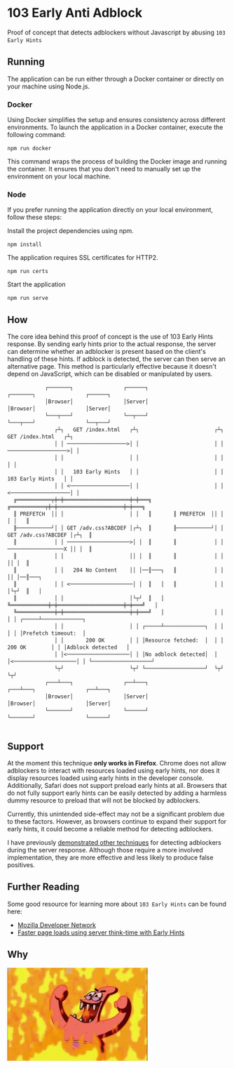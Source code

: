 # 103 Early Anti Adblock
Proof of concept that detects adblockers without Javascript by abusing `103 Early Hints`

## Running
The application can be run either through a Docker container or directly on your machine using Node.js.

### Docker
Using Docker simplifies the setup and ensures consistency across different environments. 
To launch the application in a Docker container, execute the following command:
```shell
npm run docker
```
This command wraps the process of building the Docker image and running the container. 
It ensures that you don't need to manually set up the environment on your local machine.

### Node
If you prefer running the application directly on your local environment, follow these steps:

Install the project dependencies using npm. 
```shell
npm install
```

The application requires SSL certificates for HTTP2.
```shell
npm run certs
```

Start the application
```shell
npm run serve
```

## How
The core idea behind this proof of concept is the use of 103 Early Hints response. 
By sending early hints prior to the actual response, the server can determine whether an adblocker is present based on the client's handling of these hints. 
If adblock is detected, the server can then serve an alternative page. 
This method is particularly effective because it doesn't depend on JavaScript, which can be disabled or manipulated by users.

```
            ┌───────┐                ┌──────┐                  ┌───────┐                ┌──────┐
            │Browser│                │Server│                  │Browser│                │Server│
            └───┬───┘                └──┬───┘                  └───┬───┘                └──┬───┘
               ┌┴┐   GET /index.html   ┌┴┐                        ┌┴┐   GET /index.html   ┌┴┐
               │ │ ───────────────────>│ │                        │ │ ───────────────────>│ │
               │ │                     │ │                        │ │                     │ │
               │ │   103 Early Hints   │ │                        │ │   103 Early Hints   │ │
               │ │ <───────────────────│ │                        │ │ <───────────────────│ │
  ╔═══════════╤╪═╪═════════════════════╪═╪═══╗       ╔═══════════╤╪═╪═════════════════════╪═╪═══╗
  ║ PREFETCH  ││ │                     │ │   ║       ║ PREFETCH  ││ │                     │ │   ║
  ╟───────────┘│ │ GET /adv.css?ABCDEF │┌┴┐  ║       ╟───────────┘│ │ GET /adv.css?ABCDEF │┌┴┐  ║
  ║            │ │ ────────────────────>│ │  ║       ║            │ │ ──────────────────X ││ │  ║
  ║            │ │                     ││ │  ║       ║            │ │                     ││ │  ║
  ║            │ │   204 No Content    ││ │──║───┐   ║            │ │                     ││ │──║───┐
  ║            │ │ <────────────────────│ │  ║   │   ║            │ │                     │└┬┘  ║   │
  ║            │ │                     │└┬┘  ║   │   ╚════════════╪═╪═════════════════════╪═╪═══╝   │
  ╚════════════╪═╪═════════════════════╪═╪═══╝   │                │ │                     │ │ ┌─────┴─────────────┐  
               │ │                     │ │ ┌─────┴─────────────┐  │ │                     │ │ │Prefetch timeout:  │
               │ │       200 OK        │ │ │Resource fetched:  │  │ │       200 OK        │ │ │Adblock detected   │
               │ │<────────────────────│ │ │No adblock detected│  │ │<────────────────────│ │ └───────────────────┘
               └┬┘                     └┬┘ └───────────────────┘  └┬┘                     └┬┘
            ┌───┴───┐                ┌──┴───┐                  ┌───┴───┐                ┌──┴───┐
            │Browser│                │Server│                  │Browser│                │Server│
            └───────┘                └──────┘                  └───────┘                └──────┘
                              
```

## Support
At the moment this technique **only works in Firefox**. 
Chrome does not allow adblockers to interact with resources loaded using early hints, nor does it display resources loaded using early hints in the developer console. 
Additionally, Safari does not support preload early hints at all. 
Browsers that do not fully support early hints can be easily detected by adding a harmless dummy resource to preload that will not be blocked by adblockers. 

Currently, this unintended side-effect may not be a significant problem due to these factors. 
However, as browsers continue to expand their support for early hints, it could become a reliable method for detecting adblockers.

I have previously [demonstrated other techniques](https://github.com/Mechazawa/pixelAntiAdblock) for detecting adblockers during the server response. 
Although those require a more involved implementation, they are more effective and less likely to produce false positives.

## Further Reading
Some good resource for learning more about `103 Early Hints` can be found here:
 - [Mozilla Developer Network](https://developer.mozilla.org/en-US/docs/Web/HTTP/Status/103)
 - [Faster page loads using server think-time with Early Hints](https://developer.chrome.com/docs/web-platform/early-hints)

## Why
![For evil](img/patrick-star-evil-laugh.gif)
